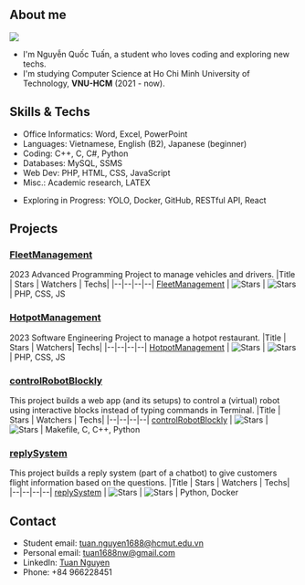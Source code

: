 ## About me 

![](https://github-readme-stats.vercel.app/api?username=tuan2k33&show_icons=true&theme=radical)
- I'm Nguyễn Quốc Tuấn, a student who loves coding and exploring new techs.
- I'm studying Computer Science at Ho Chi Minh University of Technology, **VNU-HCM** (2021 - now).

## Skills & Techs

- Office Informatics: Word, Excel, PowerPoint
- Languages: Vietnamese, English (B2), Japanese (beginner)
- Coding: C++, C, C#, Python
- Databases: MySQL, SSMS
- Web Dev: PHP, HTML, CSS, JavaScript
- Misc.: Academic research, LATEX


+ Exploring in Progress: YOLO, Docker, GitHub, RESTful API, React

## Projects

### [FleetManagement](https://github.com/tuan2k33/FleetManagement)

2023 Advanced Programming Project to manage vehicles and drivers.
|Title | Stars | Watchers | Techs|
|--|--|--|--|
[FleetManagement](https://github.com/tuan2k33/FleetManagement) | <img alt="Stars" src="https://img.shields.io/github/stars/tuan2k33/FleetManagement?style=flat-square&labelColor=black"/> | <img alt="Stars" src="https://img.shields.io/github/watchers/tuan2k33/FleetManagement?style=flat-square&labelColor=black"/> | PHP, CSS, JS

### [HotpotManagement](https://github.com/tuan2k33/HotpotManagement)

2023 Software Engineering Project to manage a hotpot restaurant.
|Title | Stars | Watchers| Techs|
|--|--|--|--|
[HotpotManagement](https://github.com/tuan2k33/HotpotManagement) | <img alt="Stars" src="https://img.shields.io/github/stars/tuan2k33/HotpotManagement?style=flat-square&labelColor=black"/> | <img alt="Stars" src="https://img.shields.io/github/watchers/tuan2k33/HotpotManagement?style=flat-square&labelColor=black"/> | PHP, CSS, JS


### [controlRobotBlockly](https://github.com/tuan2k33/controlRobotBlockly)

This project builds a web app (and its setups) to control a (virtual) robot using interactive blocks instead of typing commands in Terminal.
|Title | Stars | Watchers | Techs|
|--|--|--|--|
[controlRobotBlockly](https://github.com/tuan2k33/controlRobotBlockly) | <img alt="Stars" src="https://img.shields.io/github/stars/tuan2k33/controlRobotBlockly?style=flat-square&labelColor=black"/> | <img alt="Stars" src="https://img.shields.io/github/watchers/tuan2k33/controlRobotBlockly?style=flat-square&labelColor=black"/> | Makefile, C, C++, Python

### [replySystem](https://github.com/tuan2k33/replySystem)

This project builds a reply system (part of a chatbot) to give customers flight information based on the questions.
|Title | Stars | Watchers | Techs|
|--|--|--|--|
[replySystem](https://github.com/tuan2k33/replySystem) | <img alt="Stars" src="https://img.shields.io/github/stars/tuan2k33/replySystem?style=flat-square&labelColor=black"/> | <img alt="Stars" src="https://img.shields.io/github/watchers/tuan2k33/replySystem?style=flat-square&labelColor=black"/> | Python, Docker

## Contact
 
- Student email: [tuan.nguyen1688@hcmut.edu.vn](mailto:tuan.nguyen1688@hcmut.edu.vn)
- Personal email: [tuan1688nw@gmail.com](mailto:tuan1688nw@gmail.com) 
- LinkedIn: [Tuan Nguyen](https://www.linkedin.com/in/tuan2k33/)
- Phone: +84 966228451

